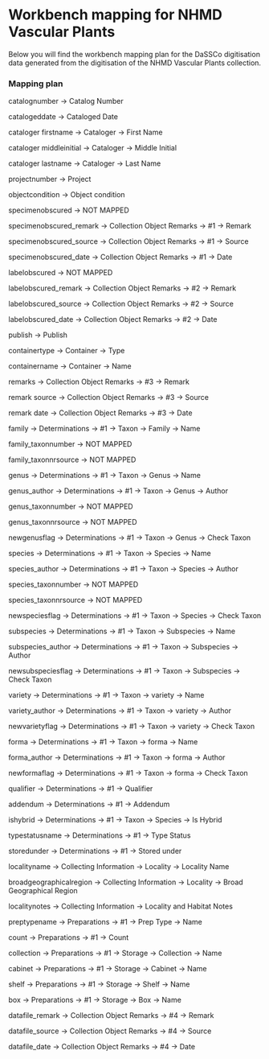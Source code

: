 # Workbench mapping for NHMD Vascular Plants 

Below you will find the workbench mapping plan for the DaSSCo digitisation data generated from the digitisation of the NHMD Vascular Plants collection.

### Mapping plan

catalognumber ->
Catalog Number

catalogeddate ->
Cataloged Date

cataloger firstname ->
Cataloger ->
First Name 
 
cataloger middleinitial ->
Cataloger ->
Middle Initial 
 
cataloger lastname ->
Cataloger ->
Last Name

projectnumber ->
Project

objectcondition -> 
Object condition

specimenobscured ->
NOT MAPPED

specimenobscured_remark ->
Collection Object Remarks ->
 #1 ->
Remark

specimenobscured_source ->
Collection Object Remarks ->
 #1 ->
Source

specimenobscured_date ->
Collection Object Remarks ->
 #1 ->
Date

labelobscured -> NOT MAPPED

labelobscured_remark ->
Collection Object Remarks ->
 #2 ->
Remark

labelobscured_source ->
Collection Object Remarks ->
 #2 ->
Source

labelobscured_date ->
Collection Object Remarks ->
 #2 ->
Date

publish ->
Publish

containertype -> 
Container -> 
Type

containername -> 
Container -> 
Name

remarks ->
Collection Object Remarks ->
 #3 ->
Remark

remark source ->
Collection Object Remarks ->
 #3 ->
Source

remark date ->
Collection Object Remarks ->
 #3 ->
Date

family ->
Determinations ->
 #1 ->
Taxon ->
Family ->
Name

family_taxonnumber -> 
NOT MAPPED

family_taxonnrsource -> 
NOT MAPPED

genus ->
Determinations ->
 #1 ->
Taxon ->
Genus ->
Name

genus_author ->
Determinations ->
 #1 ->
Taxon ->
Genus ->
Author

genus_taxonnumber -> 
NOT MAPPED

genus_taxonnrsource -> 
NOT MAPPED

newgenusflag ->
Determinations ->
 #1 ->
Taxon ->
Genus ->
Check Taxon 

species ->
Determinations ->
 #1 ->
Taxon ->
Species ->
Name

species_author ->
Determinations ->
 #1 ->
Taxon ->
Species ->
Author

species_taxonnumber -> 
NOT MAPPED

species_taxonnrsource -> 
NOT MAPPED

newspeciesflag ->
Determinations ->
 #1 ->
Taxon ->
Species ->
Check Taxon

subspecies ->
Determinations ->
 #1 ->
Taxon ->
Subspecies ->
Name

subspecies_author ->
Determinations ->
 #1 ->
Taxon ->
Subspecies ->
Author

newsubspeciesflag ->
Determinations ->
 #1 ->
Taxon ->
Subspecies ->
Check Taxon

variety ->
Determinations ->
 #1 ->
Taxon ->
variety ->
Name

variety_author ->
Determinations ->
 #1 ->
Taxon ->
variety ->
Author

newvarietyflag ->
Determinations ->
 #1 ->
Taxon ->
variety ->
Check Taxon

forma ->
Determinations ->
 #1 ->
Taxon ->
forma ->
Name

forma_author ->
Determinations ->
 #1 ->
Taxon ->
forma ->
Author
 
newformaflag ->
Determinations ->
 #1 ->
Taxon ->
forma ->
Check Taxon

qualifier ->
Determinations ->
 #1 ->
Qualifier

addendum ->
Determinations ->
  #1 ->
Addendum

ishybrid ->
Determinations ->
  #1 ->
Taxon ->
Species ->
Is Hybrid

typestatusname ->
Determinations ->
 #1 ->
Type Status 

storedunder ->
Determinations ->
 #1 ->
Stored under
 
localityname ->
Collecting Information ->
Locality ->
Locality Name 
 
broadgeographicalregion ->
Collecting Information ->
Locality ->
Broad Geographical Region 

localitynotes ->
Collecting Information ->
Locality and Habitat Notes
 
preptypename ->
Preparations ->
 #1 ->
Prep Type ->
Name 

count ->
Preparations ->
 #1 ->
Count

collection ->
Preparations ->
 #1 ->
Storage ->
Collection ->
Name

cabinet ->
Preparations ->
 #1 ->
Storage ->
Cabinet ->
Name 

shelf ->
Preparations ->
 #1 ->
Storage ->
Shelf ->
Name 
 
box ->
Preparations ->
 #1 ->
Storage ->
Box ->
Name 

datafile_remark ->
Collection Object Remarks ->
 #4 ->
Remark

datafile_source ->
Collection Object Remarks ->
 #4 ->
Source

datafile_date ->
Collection Object Remarks ->
 #4 ->
Date